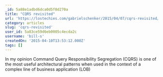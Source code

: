 ```yaml
---
_id: 5a88e1adbd6dca0d5f0d270a
title: "CQRS revisited"
url: 'https://lostechies.com/gabrielschenker/2015/04/07/cqrs-revisited/'
category: articles
slug: 'cqrs-revisited'
user_id: 5a83ce59d6eb0005c4ecda2c
username: 'bill-s'
createdOn: '2015-04-10T13:53:12.000Z'
tags: []
---
```


In my opinion Command Query Responsibility Segregation (CQRS) is one of the most useful architectural patterns when used in the context of a complex line of business application (LOB)
